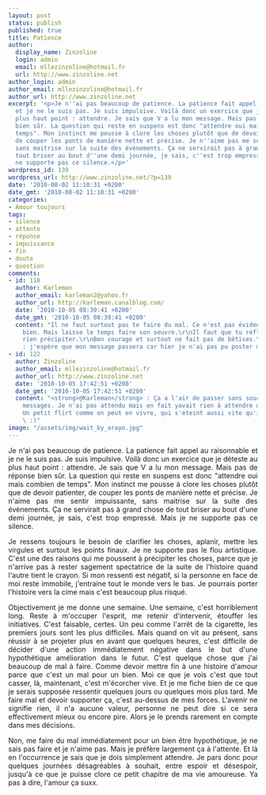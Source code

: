 ```yaml
---
layout: post
status: publish
published: true
title: Patience
author:
  display_name: Zinzoline
  login: admin
  email: mllezinzoline@hotmail.fr
  url: http://www.zinzoline.net
author_login: admin
author_email: mllezinzoline@hotmail.fr
author_url: http://www.zinzoline.net
excerpt: '<p>Je n''ai pas beaucoup de patience. La patience fait appel au raisonnable
  et je ne le suis pas. Je suis impulsive. Voilà donc un exercice que je déteste au
  plus haut point : attendre. Je sais que V a lu mon message. Mais pas de réponse
  bien sûr. La question qui reste en suspens est donc "attendre oui mais combien de
  temps". Mon instinct me pousse à clore les choses plutôt que de devoir patienter,
  de couper les ponts de manière nette et précise. Je n''aime pas me sentir impuissante,
  sans maitrise sur la suite des évènements. Ça ne servirait pas à grand chose de
  tout briser au bout d''une demi journée, je sais, c''est trop empressé. Mais je
  ne supporte pas ce silence.</p>'
wordpress_id: 139
wordpress_url: http://www.zinzoline.net/?p=139
date: '2010-08-02 11:10:31 +0200'
date_gmt: '2010-08-02 11:10:31 +0200'
categories:
- Amour toujours
tags:
- silence
- attente
- réponse
- impuissance
- fin
- doute
- question
comments:
- id: 118
  author: Karleman
  author_email: karleman2@yahoo.fr
  author_url: http://karleman.canalblog.com/
  date: '2010-10-05 08:39:41 +0200'
  date_gmt: '2010-10-05 08:39:41 +0200'
  content: "Il ne faut surtout pas te faire du mal. Ce n'est pas évident, je sais
    bien. Mais laisse le temps faire son oeuvre.\r\nIl faut que tu réfléchisses. Ne
    rien précipiter.\r\nBon courage et surtout ne fait pas de bêtises.\r\nBises\r\n\r\nPs
    : j'espère que mon message passera car hier je n'ai pas pu poster mes commentaires."
- id: 122
  author: Zinzoline
  author_email: mllezinzoline@hotmail.fr
  author_url: http://www.zinzoline.net
  date: '2010-10-05 17:42:51 +0200'
  date_gmt: '2010-10-05 17:42:51 +0200'
  content: "<strong>@Karleman</strong> : Ça a l'air de passer sans soucis pour tes
    messages. Je n'ai pas attendu mais en fait yavait rien à attendre donc sans regret.
    Un petit flirt comme on peut en vivre, qui s'éteint aussi vite qu'il s'allume
    \ :)"
image: "/assets/img/wait_by_arayo.jpg"
---
```

<p style="text-align: justify;">Je n'ai pas beaucoup de patience. La patience fait appel au raisonnable et je ne le suis pas. Je suis impulsive. Voilà donc un exercice que je déteste au plus haut point : attendre. Je sais que V a lu mon message. Mais pas de réponse bien sûr. La question qui reste en suspens est donc "attendre oui mais combien de temps". Mon instinct me pousse à clore les choses plutôt que de devoir patienter, de couper les ponts de manière nette et précise. Je n'aime pas me sentir impuissante, sans maitrise sur la suite des évènements. Ça ne servirait pas à grand chose de tout briser au bout d'une demi journée, je sais, c'est trop empressé. Mais je ne supporte pas ce silence.<a id="more"></a><a id="more-139"></a></p>
<p style="text-align: justify;">Je ressens toujours le besoin de clarifier les choses, aplanir, mettre les virgules et surtout les points finaux. Je ne supporte pas le flou artistique. C'est une des raisons qui me poussent à précipiter les choses, parce que je n'arrive pas à rester sagement spectatrice de la suite de l'histoire quand l'autre tient le crayon. Si mon ressenti est négatif, si la personne en face de moi reste immobile, j'entraine tout le monde vers le bas. Je pourrais porter l'histoire vers la cime mais c'est beaucoup plus risqué.</p>
<p style="text-align: justify;">Objectivement je me donne une semaine. Une semaine, c'est horriblement long. Reste à m'occuper l'esprit, me retenir d'intervenir, étouffer les initiatives. C'est faisable, certes. Un peu comme l'arrêt de la cigarette, les premiers jours sont les plus difficiles. Mais quand on vit au présent, sans réussir à se projeter plus en avant que quelques heures, c'est difficile de décider d'une action immédiatement négative dans le but d'une hypothétique amélioration dans le futur. C'est quelque chose que j'ai beaucoup de mal à faire. Comme devoir mettre fin à une histoire d'amour parce que c'est un mal pour un bien. Moi ce que je vois c'est que tout casser, là, maintenant, c'est m'écorcher vive. Et je me fiche bien de ce que je serais supposée ressentir quelques jours ou quelques mois plus tard. Me faire mal et devoir supporter ça, c'est au-dessus de mes forces. L'avenir ne signifie rien, il n'a aucune valeur, personne ne peut dire si ce sera effectivement mieux ou encore pire. Alors je le prends rarement en compte dans mes décisions.</p>
<p style="text-align: justify;">Non, me faire du mal immédiatement pour un bien être hypothétique, je ne sais pas faire et je n'aime pas. Mais je préfère largement ça à l'attente. Et là en l'occurrence je sais que je dois simplement attendre. Je pars donc pour quelques journées désagréables à souhait, entre espoir et désespoir, jusqu'à ce que je puisse clore ce petit chapitre de ma vie amoureuse. Ya pas à dire, l'amour ça suxx.</p>
